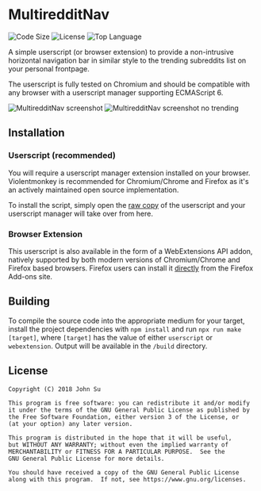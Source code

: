 # MultiredditNav
![Code Size](https://img.shields.io/github/languages/code-size/JSN190/MultiredditNav.svg?t&style=flat-square)
![License](https://img.shields.io/github/license/JSN190/MultiredditNav.svg?&style=flat-square)
![Top Language](https://img.shields.io/github/languages/top/JSN190/MultiredditNav.svg?&style=flat-square)

A simple userscript (or browser extension) to provide a non-intrusive horizontal 
navigation bar in similar style to the trending subreddits list on your personal frontpage.

The userscript is fully tested on Chromium and should be compatible with any browser with a 
userscript manager supporting ECMAScript 6.

![MultiredditNav screenshot](https://i.imgur.com/22KQoe2.png)
![MultiredditNav screenshot no trending](https://i.imgur.com/xhTxM6q.png)

## Installation
### Userscript (recommended)
You will require a userscript manager extension installed on your browser. 
Violentmonkey is recommended for Chromium/Chrome and Firefox as it's an actively 
maintained open source implementation.

To install the script, simply open the [raw copy](https://raw.githubusercontent.com/JSN190/MultiredditNav/distribution/build/userscript/multiredditnav.min.user.js) of the userscript and your userscript manager will take over from here.

### Browser Extension

This userscript is also available in the form of a WebExtensions API addon, natively supported by both
modern versions of Chromium/Chrome and Firefox based browsers. Firefox users can install it [directly](https://addons.mozilla.org/en-GB/firefox/addon/multiredditnav/) from the Firefox Add-ons site.

## Building
To compile the source code into the appropriate medium for your target, install the project dependencies
with `npm install` and run `npx run make [target]`, where `[target]` has the value of either `userscript` or 
`webextension`. Output will be available in the `/build` directory.

## License
```
Copyright (C) 2018 John Su

This program is free software: you can redistribute it and/or modify
it under the terms of the GNU General Public License as published by
the Free Software Foundation, either version 3 of the License, or
(at your option) any later version.

This program is distributed in the hope that it will be useful,
but WITHOUT ANY WARRANTY; without even the implied warranty of
MERCHANTABILITY or FITNESS FOR A PARTICULAR PURPOSE.  See the
GNU General Public License for more details.

You should have received a copy of the GNU General Public License
along with this program.  If not, see https://www.gnu.org/licenses.
```
